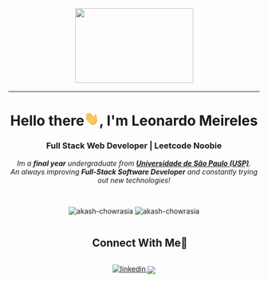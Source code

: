 <div align="center">
  <img src="https://i.imgur.com/BMClDAM.png" width="237px" height="150px"/>
</div>
<hr/>
<h1 align="center">Hello there<img src="https://raw.githubusercontent.com/ABSphreak/ABSphreak/master/gifs/Hi.gif" width="30px">, I'm Leonardo Meireles</h1>
<h3 align="center">Full Stack Web Developer | Leetcode Noobie</h3>
<p align="center">
  <em>
    Im a <b>final year</b> undergraduate from <a href="https://www5.usp.br/"> <b>Universidade de São Paulo (USP)</b></a>. <br>
    An always improving <b>Full-Stack Software Developer</b> and constantly trying out new technologies!
  </em> 
  <br>
</p>
<br/>
<p align="center">
  <img src="https://github-readme-stats.vercel.app/api?username=leonardomeireles&show_icons=true&locale=en&theme=gotham" alt="akash-chowrasia" width="410" />
  <img src="https://github-readme-stats.vercel.app/api/top-langs?username=leonardomeireles&show_icons=true&locale=en&layout=compact&theme=gotham" alt="akash-chowrasia" />
</p>

<div id="user-content-toc">
  <ul align="center">
    <summary><h2 style="display: inline-block">Connect With Me🤝</h2></summary>
  </ul>
</div>

<div align="center">
  <a href="https://www.linkedin.com/in/leonardo-meireles-da-silva/" target="_blank">
  <img src=https://img.shields.io/badge/linkedin-%2300acee.svg?color=405DE6&style=for-the-badge&logo=linkedin&logoColor=white alt=linkedin style="margin-bottom: 5px;" />
  </a>
  <a target="_blank" href="mailto:leo.meireles01@gmail.com">
    <img src="https://img.shields.io/badge/-Gmail-D14836?style=for-the-badge&logo=Gmail&logoColor=white" style="margin: 0 0 -5px 0"/>
  </a>
</div>
